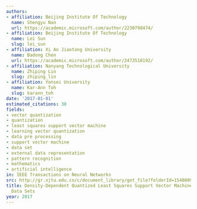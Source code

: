 ```yaml
---
authors:
- affiliation: Beijing Institute Of Technology
  name: Shengyu Nan
  url: https://academic.microsoft.com/author/2230798474/
- affiliation: Beijing Institute Of Technology
  name: Lei Sun
  slug: lei_sun
- affiliation: Xi An Jiaotong University
  name: Badong Chen
  url: https://academic.microsoft.com/author/2473510192/
- affiliation: Nanyang Technological University
  name: Zhiping Lin
  slug: zhiping_lin
- affiliation: Yonsei University
  name: Kar-Ann Toh
  slug: karann_toh
date: '2017-01-01'
estimated_citations: 30
fields:
- vector quantization
- quantization
- least squares support vector machine
- learning vector quantization
- data pre processing
- support vector machine
- data set
- external data representation
- pattern recognition
- mathematics
- artificial intelligence
in: IEEE Transactions on Neural Networks
src: http://gr.xjtu.edu.cn/c/document_library/get_file?folderId=1540809&name=DLFE-53602.pdf
title: Density-Dependent Quantized Least Squares Support Vector Machine for Large
  Data Sets
year: 2017
---
```

